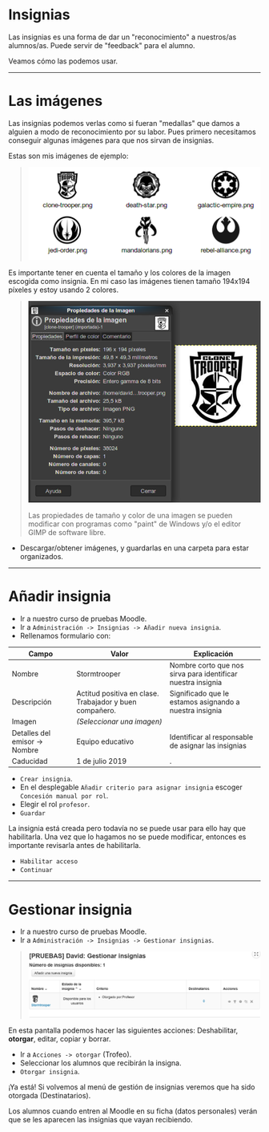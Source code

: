 
# Insignias

Las insignias es una forma de dar un "reconocimiento" a nuestros/as alumnos/as. Puede servir de "feedback" para el alumno.

Veamos cómo las podemos usar.

---

# Las imágenes

Las insignias podemos verlas como si fueran "medallas" que damos a alguien a modo de reconocimiento por su labor. Pues primero necesitamos conseguir algunas imágenes para que nos sirvan de insignias.

Estas son mis imágenes de ejemplo:

> ![](./files/insignias-sample.png)

Es importante tener en cuenta el tamaño y los colores de la imagen escogida como insignia. En mi caso las imágenes tienen tamaño 194x194 píxeles y estoy usando 2 colores.

> ![](./files/insignias-size.png)
>
> Las propiedades de tamaño y color de una imagen se pueden modificar con programas como "paint" de Windows y/o el editor GIMP de software libre.

* Descargar/obtener imágenes, y guardarlas en una carpeta para estar organizados.

---

# Añadir insignia

* Ir a nuestro curso de pruebas Moodle.
* Ir a  `Administración -> Insignias -> Añadir nueva insignia`.
* Rellenamos formulario con:

| Campo       | Valor        | Explicación |
| ----------- | ------------ | ----------- |
| Nombre      | Stormtrooper | Nombre corto que nos sirva para identificar nuestra insignia |
| Descripción | Actitud positiva en clase. Trabajador y buen compañero. | Significado que le estamos asignando a nuestra insignia |
| Imagen      | _(Seleccionar una imagen)_ ||
| Detalles del emisor -> Nombre | Equipo educativo | Identificar al responsable de asignar las insignias |
| Caducidad   | 1 de julio 2019 |.|

* `Crear insignia`.
* En el desplegable `Añadir criterio para asignar insignia` escoger `Concesión manual por rol`.
* Elegir el rol `profesor`.
* `Guardar`

La insignia está creada pero todavía no se puede usar para ello hay que habilitarla. Una vez que lo hagamos no se puede modificar, entonces es importante revisarla antes de habilitarla.

* `Habilitar acceso`
* `Continuar`

---

# Gestionar insignia

* Ir a nuestro curso de pruebas Moodle.
* Ir a  `Administración -> Insignias -> Gestionar insignias`.

> ![](./files/insignias-gestionar.png)

En esta pantalla podemos hacer las siguientes acciones: Deshabilitar, **otorgar**, editar, copiar y borrar.

* Ir a `Acciones -> otorgar` (Trofeo).
* Seleccionar los alumnos que recibirán la insigna.
* `Otorgar insignia`.

¡Ya está! Si volvemos al menú de gestión de insignias veremos que ha sido otorgada (Destinatarios).

Los alumnos cuando entren al Moodle en su ficha (datos personales) verán que se les aparecen las insignias que vayan recibiendo.
